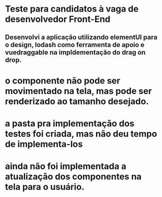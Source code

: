 # Teste para candidatos à vaga de desenvolvedor Front-End

## Desenvolvi a aplicação utilizando elementUI para o design, lodash como ferramenta de apoio e vuedraggable na impldementação do drag on drop.

# o componente não pode ser movimentado na tela, mas pode ser renderizado ao tamanho desejado.

# a pasta pra implementação dos testes foi criada, mas não deu tempo de implementa-los

# ainda não foi implementada a atualização dos componentes na tela para o usuário.